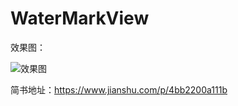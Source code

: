 # WaterMarkView

效果图：

![效果图](https://github.com/xiaokele/WaterMarkView/blob/main/img/watermark.png "小可乐水印")

简书地址：https://www.jianshu.com/p/4bb2200a111b
